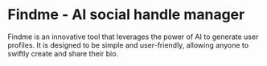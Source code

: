 # Findme - AI social handle manager
Findme is an innovative tool that leverages the power of AI to generate user profiles. It is designed to be simple and user-friendly, allowing anyone to swiftly create and share their bio. 
